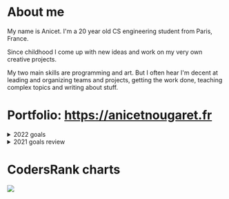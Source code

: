 # About me

My name is Anicet. I'm a 20 year old CS engineering student from Paris, France.

Since childhood I come up with new ideas and work on my very own creative projects.

My two main skills are programming and art. But I often hear I'm decent at leading and organizing teams and projects,
getting the work done, teaching complex topics and writing about stuff.

# Portfolio: https://anicetnougaret.fr

<details>
  <summary>2022 goals</summary>
    
- ![20%](https://progress-bar.dev/20) Finishing my online strategy board game project featuring a **Sveltekit**+**TS**+**TailwindCSS** frontend and TBD backend.
- ![15%](https://progress-bar.dev/15) Improving at **Rust** and **systems programming** by working with the [Rust in Action](https://www.manning.com/books/rust-in-action) book.
- ![15%](https://progress-bar.dev/15) Learning interpreters and getting better at making parsers by working with the [Crafting Interpreters](https://craftinginterpreters.com) book.
- ![10%](https://progress-bar.dev/10) Making a small game written in **C++** using the **SFML** library.
- ![5%](https://progress-bar.dev/5) Learning **OpenGL** **Vulkan** and 3D rendering by working with the [3D Graphics Rendering Cookbook](https://www.packtpub.com/game-development/3d-graphics-rendering-cookbook?utm_source=github&utm_medium=repository&utm_campaign=9781786461629) book.
- ![2%](https://progress-bar.dev/2) Learning **C#** and **.NET**, maybe for backend work ?
- ![0%](https://progress-bar.dev/0) Making more cool **GLSL** shaders as I did in late 2021.
- ![0%](https://progress-bar.dev/0) Learning **Unreal Engine** by making a small game as I did back in 2015, but with C++ this time.
  
</details>

<details>
  <summary>2021 goals review</summary>
  
- Laid down foundations for my online strategy board game project featuring a **Sveltekit**+**TS**+**TailwindCSS** frontend and TBD backend.
- Gave more than 15 in-person basic **Computer Science**, **programming** and **Web development** paid **private lessons** since september to 3 students.
- Got better at **Rust** by [studying blockchain implementation](https://github.com/AnicetNgrt/postoi), [making APIs](https://github.com/AnicetNgrt/project_camion), working on a [board game implementation](https://github.com/AnicetNgrt/zugzwang_rust) and studying [parser combinators](https://github.com/AnicetNgrt/parser_combinators).
- Got better at **C** by studying the [Modern C](https://www.manning.com/books/modern-c) book.
- Got better at **C++** by studying at INSA Lyon for my first year, with the goal of graduating as a CS engineer in 2024.
- Learned the **Elixir** language and the **OTP** ecosystem by studying books such as [Elixir in action](https://www.manning.com/books/elixir-in-action-second-edition?query=elixir%20in%20action), [The Little Elixir & OTP Guidebook](https://www.manning.com/books/the-little-elixir-and-otp-guidebook?query=The%20Little%20Elixir%20&%20OTP%20Guidebook), and leading a team of 7 student on [a fullstack project featuring a **Phoenix** backend](https://github.com/Homesynck/homesynck-server).
- Experienced my first internship as a fullstack software engineering intern at **Coddity**.
- **Graduated from my 2 year Computer Science degree** at Université de Paris.
  
</details>
  
# CodersRank charts

<img
  src="https://cr-skills-chart-widget.azurewebsites.net/api/api?username=anicetngrt&skills=JavaScript,TypeScript,Rust,Python,HTML,CSS,C%2B%2B,C,Java,Elixir,Svelte&width=640"
/>
